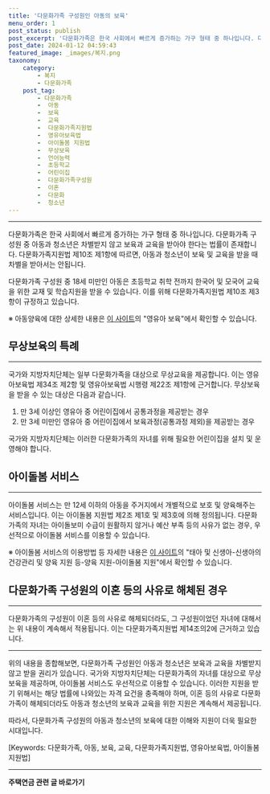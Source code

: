 ```yaml
---
title: '다문화가족 구성원인 아동의 보육'
menu_order: 1
post_status: publish
post_excerpt: '다문화가족은 한국 사회에서 빠르게 증가하는 가구 형태 중 하나입니다. 다문화가족 구성원 중 아동과 청소년은 차별받지 않고 보육과 교육을 받아야 한다는 법률이 존재합니다. 다문화가족지원법 제10조 제1항에 따르면, 아동과 청소년이 보육 및 교육을 받을 때 차별을 받아서는 안됩니다.'
post_date: 2024-01-12 04:59:43
featured_image: _images/복지.png
taxonomy:
    category:
        - 복지
        - 다문화가족
    post_tag:
        - 다문화가족
        -  아동
        -  보육
        -  교육
        -  다문화가족지원법
        -  영유아보육법
        -  아이돌봄 지원법
        -  무상보육
        -  언어능력
        -  초등학교
        -  어린이집
        -  다문화가족구성원
        -  이혼
        -  다문화
        -  청소년
---
```



---

다문화가족은 한국 사회에서 빠르게 증가하는 가구 형태 중 하나입니다. 다문화가족 구성원 중 아동과 청소년은 차별받지 않고 보육과 교육을 받아야 한다는 법률이 존재합니다. 다문화가족지원법 제10조 제1항에 따르면, 아동과 청소년이 보육 및 교육을 받을 때 차별을 받아서는 안됩니다. 

다문화가족 구성원 중 18세 미만인 아동은 초등학교 취학 전까지 한국어 및 모국어 교육을 위한 교재 및 학습지원을 받을 수 있습니다. 이를 위해 다문화가족지원법 제10조 제3항이 규정하고 있습니다.

※ 아동양육에 대한 상세한 내용은 [이 사이트](https://www.easylaw.go.kr)의 "영유아 보육"에서 확인할 수 있습니다.

## 무상보육의 특례

---

국가와 지방자치단체는 일부 다문화가족을 대상으로 무상교육을 제공합니다. 이는 영유아보육법 제34조 제2항 및 영유아보육법 시행령 제22조 제1항에 근거합니다. 무상보육을 받을 수 있는 대상은 다음과 같습니다.

1. 만 3세 이상인 영유아 중 어린이집에서 공통과정을 제공받는 경우
2. 만 3세 미만인 영유아 중 어린이집에서 보육과정(공통과정 제외)을 제공받는 경우

국가와 지방자치단체는 이러한 다문화가족의 자녀를 위해 필요한 어린이집을 설치 및 운영해야 합니다.

## 아이돌봄 서비스

---

아이돌봄 서비스는 만 12세 이하의 아동을 주거지에서 개별적으로 보호 및 양육해주는 서비스입니다. 이는 아이돌봄 지원법 제2조 제1호 및 제3호에 의해 정의됩니다. 다문화가족의 자녀는 아이돌보미 수급이 원활하지 않거나 예산 부족 등의 사유가 없는 경우, 우선적으로 아이돌봄 서비스를 이용할 수 있습니다.

※ 아이돌봄 서비스의 이용방법 등 자세한 내용은 [이 사이트](http://www.idolbom.go.kr/)의 "태아 및 신생아-신생아의 건강관리 및 양육 지원 등-양육 지원-아이돌봄 지원"에서 확인할 수 있습니다.

## 다문화가족 구성원의 이혼 등의 사유로 해체된 경우

---

다문화가족의 구성원이 이혼 등의 사유로 해체되더라도, 그 구성원이었던 자녀에 대해서는 위 내용이 계속해서 적용됩니다. 이는 다문화가족지원법 제14조의2에 근거하고 있습니다.

---

위의 내용을 종합해보면, 다문화가족 구성원인 아동과 청소년은 보육과 교육을 차별받지 않고 받을 권리가 있습니다. 국가와 지방자치단체는 다문화가족의 자녀를 대상으로 무상보육을 제공하며, 아이돌봄 서비스도 우선적으로 이용할 수 있습니다. 이러한 지원을 받기 위해서는 해당 법률에 나와있는 자격 요건을 충족해야 하며, 이혼 등의 사유로 다문화가족이 해체되더라도 아동과 청소년의 보육과 교육을 위한 지원은 계속해서 제공됩니다. 

따라서, 다문화가족 구성원의 아동과 청소년의 보육에 대한 이해와 지원이 더욱 필요한 시대입니다.

[Keywords: 다문화가족, 아동, 보육, 교육, 다문화가족지원법, 영유아보육법, 아이돌봄 지원법]
<!-- wp:separator -->
<hr class="wp-block-separator has-alpha-channel-opacity"/>
<!-- /wp:separator -->

<!-- wp:group {"backgroundColor":"base","layout":{"type":"constrained"}} -->
<div class="wp-block-group has-base-background-color has-background"><!-- wp:paragraph {"align":"center","fontSize":"medium"} -->
<p class="has-text-align-center has-large-font-size"><strong>주택연금 관련 글 바로가기</strong></p>
<!-- /wp:paragraph -->


<!-- wp:latest-posts
{"categories":[{"id":14528,"count":19,"description":"","link":"https://uknowlaw.com/category/%ec%a3%bc%ed%83%9d%ec%97%b0%ea%b8%88/","name":"주택연금","slug":"주택연금","taxonomy":"category","parent":0,"meta":[],"_links":{"self":[{"href":"https://uknowlaw.com/wp-json/wp/v2/categories/14528"}],"collection":[{"href":"https://uknowlaw.com/wp-json/wp/v2/categories"}],"about":[{"href":"https://uknowlaw.com/wp-json/wp/v2/taxonomies/category"}],"wp:post_type":[{"href":"https://uknowlaw.com/wp-json/wp/v2/posts?categories=14528"}],"curies":[{"name":"wp","href":"https://api.w.org/{rel}","templated":true}]}}],"postsToShow":100,"excerptLength":28,"postLayout":"grid","columns":2,"featuredImageAlign":"left","featuredImageSizeSlug":"large","fontSize":"small"} /--></div>
<!-- /wp:group -->
